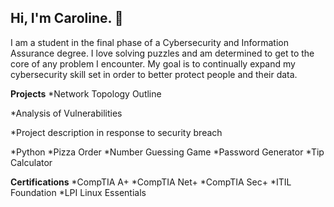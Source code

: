 ## Hi, I'm Caroline. 👋
I am a student in the final phase of a Cybersecurity and Information Assurance degree. I love solving puzzles and am determined to get to the core of any problem I encounter. My goal is to continually expand my cybersecurity skill set in order to better protect people and their data.

**Projects**
*Network Topology Outline

*Analysis of Vulnerabilities

*Project description in response to security breach

*Python
  *Pizza Order
  *Number Guessing Game
  *Password Generator
  *Tip Calculator


  

**Certifications**
  *CompTIA A+
  *CompTIA Net+
  *CompTIA Sec+
  *ITIL Foundation
  *LPI Linux Essentials

  
  
<!--
**TheTripleCrown/TheTripleCrown** is a ✨ _special_ ✨ repository because its `README.md` (this file) appears on your GitHub profile.

Here are some ideas to get you started:

- 🔭 I’m currently working on ...
- 🌱 I’m currently learning ...
- 👯 I’m looking to collaborate on ...
- 🤔 I’m looking for help with ...
- 💬 Ask me about ...
- 📫 How to reach me: ...
- 😄 Pronouns: ...
- ⚡ Fun fact: ...
-->
